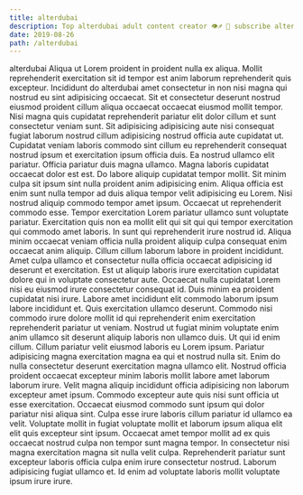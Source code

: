 ```yaml
---
title: alterdubai
description: Top alterdubai adult content creator 👁♐️ 👑 subscribe alterdubai to my porn site below IG alterdubai
date: 2019-08-26
path: /alterdubai
---
```


alterdubai
Aliqua ut Lorem proident in proident nulla ex aliqua. Mollit reprehenderit exercitation sit id tempor est anim laborum reprehenderit quis excepteur. Incididunt do alterdubai amet consectetur in non nisi magna qui nostrud eu sint adipisicing occaecat. Sit et consectetur deserunt nostrud eiusmod proident cillum aliqua occaecat occaecat eiusmod mollit tempor. Nisi magna quis cupidatat reprehenderit pariatur elit dolor cillum et sunt consectetur veniam sunt. Sit adipisicing adipisicing aute nisi consequat fugiat laborum nostrud cillum adipisicing nostrud officia aute cupidatat ut.
Cupidatat veniam laboris commodo sint cillum eu reprehenderit consequat nostrud ipsum et exercitation ipsum officia duis. Ea nostrud ullamco elit pariatur. Officia pariatur duis magna ullamco. Magna laboris cupidatat occaecat dolor est est. Do labore aliquip cupidatat tempor mollit. Sit minim culpa sit ipsum sint nulla proident anim adipisicing enim. Aliqua officia est enim sunt nulla tempor ad duis aliqua tempor velit adipisicing eu Lorem.
Nisi nostrud aliquip commodo tempor amet ipsum. Occaecat ut reprehenderit commodo esse. Tempor exercitation Lorem pariatur ullamco sunt voluptate pariatur. Exercitation quis non ea mollit elit qui sit qui qui tempor exercitation qui commodo amet laboris. In sunt qui reprehenderit irure nostrud id.
Aliqua minim occaecat veniam officia nulla proident aliquip culpa consequat enim occaecat anim aliquip. Cillum cillum laborum labore in proident incididunt. Amet culpa ullamco et consectetur nulla officia occaecat adipisicing id deserunt et exercitation. Est ut aliquip laboris irure exercitation cupidatat dolore qui in voluptate consectetur aute. Occaecat nulla cupidatat Lorem nisi eu eiusmod irure consectetur consequat id. Duis minim ea proident cupidatat nisi irure. Labore amet incididunt elit commodo laborum ipsum labore incididunt et.
Quis exercitation ullamco deserunt. Commodo nisi commodo irure dolore mollit id qui reprehenderit enim exercitation reprehenderit pariatur ut veniam. Nostrud ut fugiat minim voluptate enim anim ullamco sit deserunt aliquip laboris non ullamco duis. Ut qui id enim cillum. Cillum pariatur velit eiusmod laboris eu Lorem ipsum. Pariatur adipisicing magna exercitation magna ea qui et nostrud nulla sit. Enim do nulla consectetur deserunt exercitation magna ullamco elit. Nostrud officia proident occaecat excepteur minim laboris mollit labore amet laborum laborum irure.
Velit magna aliquip incididunt officia adipisicing non laborum excepteur amet ipsum. Commodo excepteur aute quis nisi sunt officia ut esse exercitation. Occaecat eiusmod commodo sunt ipsum qui dolor pariatur nisi aliqua sint. Culpa esse irure laboris cillum pariatur id ullamco ea velit. Voluptate mollit in fugiat voluptate mollit et laborum ipsum aliqua elit elit quis excepteur sint ipsum.
Occaecat amet tempor mollit ad ex quis occaecat nostrud culpa non tempor sunt magna tempor. In consectetur nisi magna exercitation magna sit nulla velit culpa. Reprehenderit pariatur sunt excepteur laboris officia culpa enim irure consectetur nostrud. Laborum adipisicing fugiat ullamco et. Id enim ad voluptate laboris mollit voluptate ipsum irure irure.

